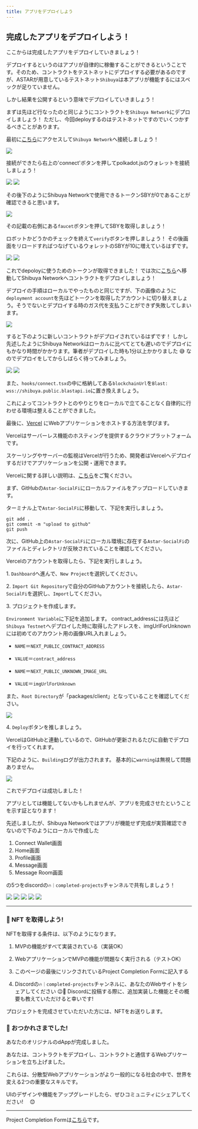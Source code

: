 ```yaml
---
title: アプリをデプロイしよう
---
```

## 完成したアプリをデプロイしよう！

ここからは完成したアプリをデプロイしていきましょう！

デプロイするというのはアプリが自律的に稼働することができるということです。そのため、コントラクトをテストネットにデプロイする必要があるのですが、ASTARが用意しているテストネット`Shibuya`は本アプリが機能するにはスペックが足りていません。

しかし結果を公開するという意味でデプロイしていきましょう！

まずは先ほど行なったのと同じようにコントラクトを`Shibuya Network`にデプロイしましょう！ ただし、今回deployするのはテストネットですのでいくつかするべきことがあります。

最初に[こちら](https://portal.astar.network/#/astar/assets)にアクセスして`Shibuya Network`へ接続しましょう！

![](/images/ASTAR-SocialFi/section-3/3_2_1.png)

接続ができたら右上の'connect'ボタンを押してpolkadot.jsのウォレットを接続しましょう！

![](/images/ASTAR-SocialFi/section-3/3_2_2.png)
![](/images/ASTAR-SocialFi/section-3/3_2_3.png)

その後下のようにShibuya Networkで使用できるトークンSBYが0であることが確認できると思います。

![](/images/ASTAR-SocialFi/section-3/3_2_4.png)

その記載の右側にある`faucet`ボタンを押してSBYを取得しましょう！

ロボットかどうかのチェックを終えて`verify`ボタンを押しましょう！ その後画面をリロードすればつなげているウォレットのSBYが10に増えているはずです。

![](/images/ASTAR-SocialFi/section-3/3_2_5.png)
![](/images/ASTAR-SocialFi/section-3/3_2_6.png)

これでdepoloyに使うためのトークンが取得できました！ では次に[こちら](https://polkadot.js.org/apps/?rpc=wss%3A%2F%2Frpc.shibuya.astar.network#/explorer)へ移動してShibuya Networkへコントラクトをデプロイしましょう！

デプロイの手順はローカルでやったものと同じですが、下の画像のように`deployment account`を先ほどトークンを取得したアカウントに切り替えましょう。そうでないとデプロイする時のガス代を支払うことができず失敗してしまいます。

![](/images/ASTAR-SocialFi/section-3/3_2_7.png)

すると下のように新しいコントラクトがデプロイされているはずです！ しかし先述したようにShibuya Networkはローカルに比べてとても遅いのでデプロイにもかなり時間がかかります。筆者がデプロイした時も1分以上かかりました 😅
なのでデプロイをしてからしばらく待ってみましょう。

![](/images/ASTAR-SocialFi/section-3/3_2_8.png)
![](/images/ASTAR-SocialFi/section-3/3_2_9.png)

また、`hooks/connect.tsx`の中に格納してある`blockchainUrl`を`Blast: wss://shibuya.public.blastapi.io`に置き換えましょう。

これによってコントラクトとのやりとりをローカルで立てることなく自律的に行わせる環境は整えることができました。

最後に、[Vercel](https://vercel.com/) にWebアプリケーションをホストする方法を学びます。

Vercelはサーバーレス機能のホスティングを提供するクラウドプラットフォームです。

スケーリングやサーバーの監視はVercelが行うため、開発者はVercelへデプロイするだけでアプリケーションを公開・運用できます。

Vercelに関する詳しい説明は、[こちら](https://zenn.dev/lollipop_onl/articles/eoz-vercel-pricing-2020)をご覧ください。

まず、GitHubの`Astar-SocialFi`にローカルファイルをアップロードしていきます。

ターミナル上で`Astar-SocialFi`に移動して、下記を実行しましょう。

```
git add .
git commit -m "upload to github"
git push
```

次に、GitHub上の`Astar-SocialFi`にローカル環境に存在する`Astar-SocialFi`のファイルとディレクトリが反映されていることを確認してください。

Vercelのアカウントを取得したら、下記を実行しましょう。

1\. `Dashboard`へ進んで、`New Project`を選択してください。

2\. `Import Git Repository`で自分のGitHubアカウントを接続したら、`Astar-SocialFi`を選択し、`Import`してください。

3\. プロジェクトを作成します。

`Environment Variable`に下記を追加します。
contract_addressには先ほど`Shibuya Testnet`へデプロイした時に取得したアドレスを、imgUrlForUnknownには初めてのアカウント用の画像URL入れましょう。

- `NAME`＝`NEXT_PUBLIC_CONTRACT_ADDRESS`
- `VALUE`＝`contract_address`

- `NAME`＝`NEXT_PUBLIC_UNKNOWN_IMAGE_URL`
- `VALUE`＝`imgUrlForUnknown`

また、`Root Directory`が「packages/client」となっていることを確認してください。

![](/images/ASTAR-SocialFi/section-3/3_2_15.png)

4\. `Deploy`ボタンを推しましょう。

VercelはGitHubと連動しているので、GitHubが更新されるたびに自動でデプロイを行ってくれます。

下記のように、`Building`ログが出力されます。
基本的に`warning`は無視して問題ありません。

![](/images/ASTAR-SocialFi/section-3/3_2_16.png)

これでデプロイは成功しました！

アプリとしては機能してないかもしれませんが、アプリを完成させたということを示す証となります！

先述しましたが、Shibuya Networkではアプリが機能せず完成が実質確認できないので下のようにローカルで作成した

1. Connect Wallet画面
2. Home画面
3. Profile画面
4. Message画面
5. Message Room画面

の5つをdiscordの`🔥｜completed-projects`チャンネルで共有しましょう！

![](/images/ASTAR-SocialFi/section-3/3_2_10.png)
![](/images/ASTAR-SocialFi/section-3/3_2_11.png)
![](/images/ASTAR-SocialFi/section-3/3_2_12.png)
![](/images/ASTAR-SocialFi/section-3/3_2_13.png)
![](/images/ASTAR-SocialFi/section-3/3_2_14.png)

---

### 🎫 NFT を取得しよう!

NFTを取得する条件は、以下のようになります。

1. MVPの機能がすべて実装されている（実装OK）

2. WebアプリケーションでMVPの機能が問題なく実行される（テストOK）

3. このページの最後にリンクされているProject Completion Formに記入する

4. Discordの`🔥｜completed-projects`チャンネルに、あなたのWebサイトをシェアしてください 😉🎉 Discordに投稿する際に、追加実装した機能とその概要も教えていただけると幸いです!

プロジェクトを完成させていただいた方には、NFTをお送りします。

### 🎉 おつかれさまでした!

あなたのオリジナルのdAppが完成しました。

あなたは、コントラクトをデプロイし、コントラクトと通信するWebプリケーションを立ち上げました。

これらは、分散型Webアプリケーションがより一般的になる社会の中で、世界を変える2つの重要なスキルです。

UIのデザインや機能をアップグレードしたら、ぜひコミュニティにシェアしてください!　 😊

---

Project Completion Formは[こちら](https://airtable.com/shrf1cCtTx0iQuszX)です。

